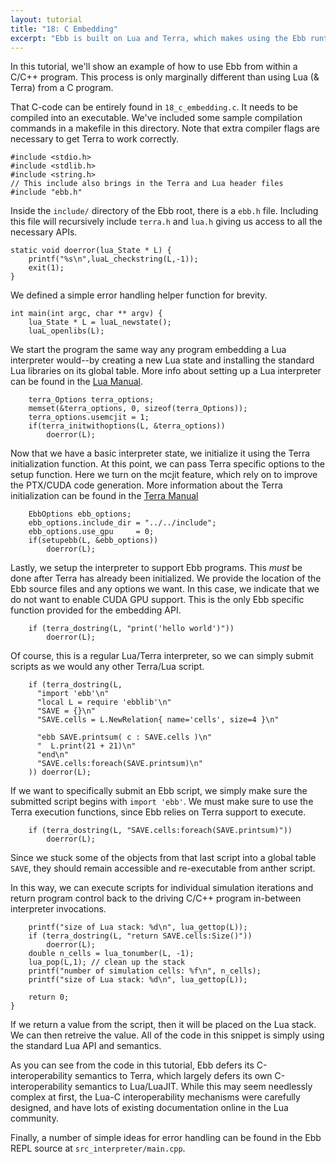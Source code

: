 ```yaml
---
layout: tutorial
title: "18: C Embedding"
excerpt: "Ebb is built on Lua and Terra, which makes using the Ebb runtime from a controlling C program as straightforward as library linking."
---
```






In this tutorial, we'll show an example of how to use Ebb from within a C/C++ program.  This process is only marginally different than using Lua (& Terra) from a C program.

That C-code can be entirely found in `18_c_embedding.c`.  It needs to be compiled into an executable.  We've included some sample compilation commands in a makefile in this directory.  Note that extra compiler flags are necessary to get Terra to work correctly.


```
#include <stdio.h>
#include <stdlib.h>
#include <string.h>
// This include also brings in the Terra and Lua header files
#include "ebb.h"
```

Inside the `include/` directory of the Ebb root, there is a `ebb.h` file.  Including this file will recursively include `terra.h` and `lua.h` giving us access to all the necessary APIs.


```
static void doerror(lua_State * L) {
    printf("%s\n",luaL_checkstring(L,-1));
    exit(1);
}
```

We defined a simple error handling helper function for brevity.


```
int main(int argc, char ** argv) {
    lua_State * L = luaL_newstate();
    luaL_openlibs(L);
```

We start the program the same way any program embedding a Lua interpreter would--by creating a new Lua state and installing the standard Lua libraries on its global table.  More info about setting up a Lua interpreter can be found in the [Lua Manual](https://www.lua.org/manual/5.2/manual.html#4).


```
    terra_Options terra_options;
    memset(&terra_options, 0, sizeof(terra_Options));
    terra_options.usemcjit = 1;
    if(terra_initwithoptions(L, &terra_options))
        doerror(L);
```

Now that we have a basic interpreter state, we initialize it using the Terra initialization function.  At this point, we can pass Terra specific options to the setup function.  Here we turn on the mcjit feature, which rely on to improve the PTX/CUDA code generation.  More information about the Terra initialization can be found in the [Terra Manual](http://terralang.org/api.html#c-api)


```
    EbbOptions ebb_options;
    ebb_options.include_dir = "../../include";
    ebb_options.use_gpu     = 0;
    if(setupebb(L, &ebb_options))
        doerror(L);
```

Lastly, we setup the interpreter to support Ebb programs.  This *must* be done after Terra has already been initialized.  We provide the location of the Ebb source files and any options we want.  In this case, we indicate that we do not want to enable CUDA GPU support.  This is the only Ebb specific function provided for the embedding API.


```
    if (terra_dostring(L, "print('hello world')"))
        doerror(L);
```

Of course, this is a regular Lua/Terra interpreter, so we can simply submit scripts as we would any other Terra/Lua script.


```
    if (terra_dostring(L,
      "import 'ebb'\n"
      "local L = require 'ebblib'\n"
      "SAVE = {}\n"
      "SAVE.cells = L.NewRelation{ name='cells', size=4 }\n"
    
      "ebb SAVE.printsum( c : SAVE.cells )\n"
      "  L.print(21 + 21)\n"
      "end\n"
      "SAVE.cells:foreach(SAVE.printsum)\n"
    )) doerror(L);
```

If we want to specifically submit an Ebb script, we simply make sure the submitted script begins with `import 'ebb'`.  We must make sure to use the Terra execution functions, since Ebb relies on Terra support to execute.


```
    if (terra_dostring(L, "SAVE.cells:foreach(SAVE.printsum)"))
        doerror(L);
```

Since we stuck some of the objects from that last script into a global table `SAVE`, they should remain accessible and re-executable from anther script.

In this way, we can execute scripts for individual simulation iterations and return program control back to the driving C/C++ program in-between interpreter invocations.

```
    printf("size of Lua stack: %d\n", lua_gettop(L));
    if (terra_dostring(L, "return SAVE.cells:Size()"))
        doerror(L);
    double n_cells = lua_tonumber(L, -1);
    lua_pop(L,1); // clean up the stack
    printf("number of simulation cells: %f\n", n_cells);
    printf("size of Lua stack: %d\n", lua_gettop(L));

    return 0;
}
```

If we return a value from the script, then it will be placed on the Lua stack.  We can then retreive the value.  All of the code in this snippet is simply using the standard Lua API and semantics.

As you can see from the code in this tutorial, Ebb defers its C-interoperability semantics to Terra, which largely defers its own C-interoperability semantics to Lua/LuaJIT.  While this may seem needlessly complex at first, the Lua-C interoperability mechanisms were carefully designed, and have lots of existing documentation online in the Lua community.

Finally, a number of simple ideas for error handling can be found in the Ebb REPL source at `src_interpreter/main.cpp`.


